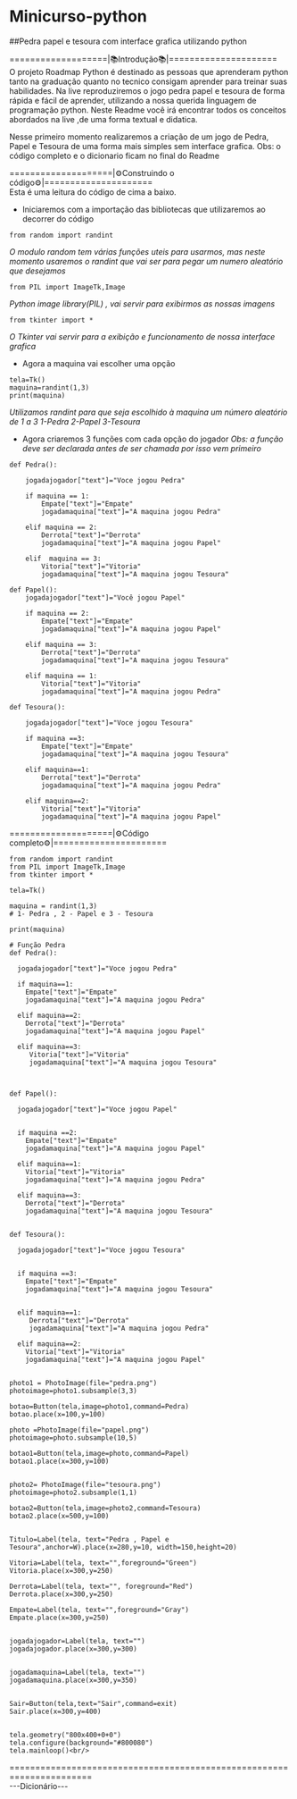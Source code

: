 # Minicurso-python
##Pedra papel e tesoura com interface grafica utilizando python<br/>

===================|📚Introdução📚|=====================<br/>
O projeto Roadmap Python é destinado as pessoas que aprenderam python tanto na graduação quanto no tecnico consigam aprender para treinar suas habilidades. Na live reproduziremos o jogo pedra papel e tesoura de forma rápida e fácil de aprender, utilizando a nossa querida linguagem de programação python.
Neste Readme você irá encontrar todos os conceitos abordados na live ,de uma forma textual e didatica.

Nesse primeiro momento realizaremos a criação de um jogo de Pedra, Papel e Tesoura de uma forma mais simples sem interface grafica.
Obs: o código completo e o dicionario ficam no final do Readme<br/>

====================|⚙️Construindo o código⚙️|=====================<br/>
Esta é uma leitura do código de cima a baixo.

* Iniciaremos com a importação das bibliotecas que utilizaremos ao decorrer do código
```
from random import randint
```
_O modulo random  tem várias funções uteis para usarmos, mas neste momento usaremos o_
_randint que vai ser para pegar um numero aleatório que desejamos_

```
from PIL import ImageTk,Image
```
_Python image library(PIL) , vai servir para exibirmos as nossas imagens_

```
from tkinter import *
```
_O Tkinter vai servir para a exibição e funcionamento de nossa interface grafica_

* Agora a maquina vai escolher uma opção
```
tela=Tk()
maquina=randint(1,3)
print(maquina)
```
_Utilizamos randint para que seja escolhido à maquina um número aleatório de 1 a 3_
_1-Pedra 2-Papel 3-Tesoura_

* Agora criaremos 3 funções com cada opção do jogador
_Obs: a função deve ser declarada antes de ser chamada por isso vem primeiro_

```
def Pedra():

    jogadajogador["text"]="Voce jogou Pedra"

    if maquina == 1:
        Empate["text"]="Empate"
        jogadamaquina["text"]="A maquina jogou Pedra"
        
    elif maquina == 2:
        Derrota["text"]="Derrota"
        jogadamaquina["text"]="A maquina jogou Papel"
        
    elif  maquina == 3:
        Vitoria["text"]="Vitoria"
        jogadamaquina["text"]="A maquina jogou Tesoura"
```

```
def Papel():
    jogadajogador["text"]="Você jogou Papel"
    
    if maquina == 2:
        Empate["text"]="Empate"
        jogadamaquina["text"]="A maquina jogou Papel"
        
    elif maquina == 3:
        Derrota["text"]="Derrota"
        jogadamaquina["text"]="A maquina jogou Tesoura"
        
    elif maquina == 1:
        Vitoria["text"]="Vitoria"
        jogadamaquina["text"]="A maquina jogou Pedra"
```
```
def Tesoura():

    jogadajogador["text"]="Voce jogou Tesoura"

    if maquina ==3:
        Empate["text"]="Empate"
        jogadamaquina["text"]="A maquina jogou Tesoura"

    elif maquina==1:
        Derrota["text"]="Derrota"
        jogadamaquina["text"]="A maquina jogou Pedra"

    elif maquina==2:
        Vitoria["text"]="Vitoria"
        jogadamaquina["text"]="A maquina jogou Papel" 
 ```
====================|⚙️Código completo⚙️|======================<br/>
```
from random import randint
from PIL import ImageTk,Image
from tkinter import *

tela=Tk()

maquina = randint(1,3)
# 1- Pedra , 2 - Papel e 3 - Tesoura 

print(maquina)

# Função Pedra
def Pedra():

  jogadajogador["text"]="Voce jogou Pedra"

  if maquina==1:
    Empate["text"]="Empate"
    jogadamaquina["text"]="A maquina jogou Pedra"

  elif maquina==2:
    Derrota["text"]="Derrota"
    jogadamaquina["text"]="A maquina jogou Papel"

  elif maquina==3:
     Vitoria["text"]="Vitoria"
     jogadamaquina["text"]="A maquina jogou Tesoura"



def Papel():

  jogadajogador["text"]="Voce jogou Papel"


  if maquina ==2:
    Empate["text"]="Empate"
    jogadamaquina["text"]="A maquina jogou Papel"

  elif maquina==1:
    Vitoria["text"]="Vitoria"
    jogadamaquina["text"]="A maquina jogou Pedra"  

  elif maquina==3:
    Derrota["text"]="Derrota"
    jogadamaquina["text"]="A maquina jogou Tesoura"


def Tesoura():

  jogadajogador["text"]="Voce jogou Tesoura"


  if maquina ==3:
    Empate["text"]="Empate"
    jogadamaquina["text"]="A maquina jogou Tesoura"


  elif maquina==1:
     Derrota["text"]="Derrota"
     jogadamaquina["text"]="A maquina jogou Pedra"

  elif maquina==2:
    Vitoria["text"]="Vitoria"
    jogadamaquina["text"]="A maquina jogou Papel"     


photo1 = PhotoImage(file="pedra.png")
photoimage=photo1.subsample(3,3)

botao=Button(tela,image=photo1,command=Pedra)
botao.place(x=100,y=100)

photo =PhotoImage(file="papel.png")
photoimage=photo.subsample(10,5)

botao1=Button(tela,image=photo,command=Papel)
botao1.place(x=300,y=100)


photo2= PhotoImage(file="tesoura.png")
photoimage=photo2.subsample(1,1)

botao2=Button(tela,image=photo2,command=Tesoura)
botao2.place(x=500,y=100)


Titulo=Label(tela, text="Pedra , Papel e Tesoura",anchor=W).place(x=280,y=10, width=150,height=20)

Vitoria=Label(tela, text="",foreground="Green")
Vitoria.place(x=300,y=250)

Derrota=Label(tela, text="", foreground="Red")
Derrota.place(x=300,y=250)

Empate=Label(tela, text="",foreground="Gray")
Empate.place(x=300,y=250)


jogadajogador=Label(tela, text="")
jogadajogador.place(x=300,y=300)


jogadamaquina=Label(tela, text="")
jogadamaquina.place(x=300,y=350)


Sair=Button(tela,text="Sair",command=exit)
Sair.place(x=300,y=400)


tela.geometry("800x400+0+0")
tela.configure(background="#800080")
tela.mainloop()<br/>
```
======================================================================<br/>
---Dicionário---<br/>
<br/>
<br/>
<br/>
<br/>
<br/>
